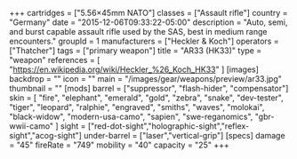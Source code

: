 +++
cartridges = ["5.56×45mm NATO"]
classes = ["Assault rifle"]
country = "Germany"
date = "2015-12-06T09:33:22-05:00"
description = "Auto, semi, and burst capable assault rifle used by the SAS, best in medium range encounters."
groupId = 1
manufacturers = ["Heckler & Koch"]
operators = ["Thatcher"]
tags = ["primary weapon"]
title = "AR33 (HK33)"
type = "weapon"
references = [
  "https://en.wikipedia.org/wiki/Heckler_%26_Koch_HK33"
]
[images]
  backdrop = ""
  icon = ""
  main = "/images/gear/weapons/preview/ar33.jpg"
  thumbnail = ""
[mods]
  barrel = ["suppressor", "flash-hider", "compensator"]
  skin = [
    "fire",
    "elephant",
    "emerald",
    "gold",
    "zebra",
    "snake",
    "dev-tester",
    "tiger",
    "leopard",
    "ralphie",
    "engraved",
    "smiths",
    "waves",
    "molokai",
    "black-widow",
    "modern-usa-camo",
    "sapien",
    "swe-reganomics",
    "gbr-wwii-camo"
  ]
  sight = ["red-dot-sight","holographic-sight","reflex-sight","acog-sight"]
  under-barrel = ["laser","vertical-grip"]
[specs]
  damage = "45"
  fireRate = "749"
  mobility = "40"
  capacity = "25"
+++
